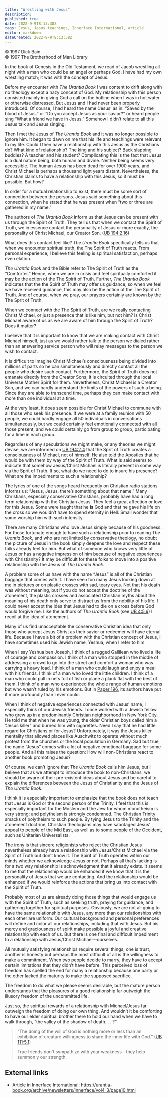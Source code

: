 ```yaml
---
title: "Wrestling with Jesus"
description: 
published: true
date: 2022-9-9T8:13:38Z
tags: Jesus, Jesus teachings, Innerface International, article
editor: markdown
dateCreated: 2022-9-9T8:13:38Z
---
```


<p class="v-card v-sheet theme--light grey lighten-3 px-2">© 1997 Dick Bain<br>© 1997 The Brotherhood of Man Library</p>

In the book of Genesis in the Old Testament, we read of Jacob wrestling all night with a man who could be an angel or perhaps God. I have had my own wrestling match; it was with the concept of Jesus.

Before my encounter with _The Urantia Book_ I was content to drift along with no theology except a hazy concept of God. My relationship with this person consisted mainly in giving God a call on the hotline when I was in hot water or otherwise distressed. But Jesus and I had never been properly introduced. Of course, I had heard the name ‘Jesus’ as in: “Saved by the blood of Jesus.” or “Do you accept Jesus as your savior?” or heard people sing “What a friend we have in Jesus.” Somehow I didn’t relate to all this Jesus talk and Jesus singing.

Then I met the Jesus of _The Urantia Book_ and it was no longer possible to ignore him. It began to dawn on me that his life and teachings were relevant to my life. Could I then have a relationship with this Jesus as the Christians do? What kind of relationship? The king and his subject? Back slapping buddies? A teacher and his student? Complicating this is the fact that Jesus is a dual nature being, both human and divine. Neither being seems very accessible. The human Jesus has been dead for over 1900 years, and Christ Michael is perhaps a thousand light years distant. Nevertheless, the Christian claims to have a relationship with this Jesus, so it must be possible. But how?

In order for a mutual relationship to exist, there must be some sort of connection between the persons. Jesus said something about this connection, when he stated that he was present when “two or three are gathered in my name.”

The authors of _The Urantia Book_ inform us that Jesus can be present with us through the Spirit of Truth. They tell us that when we contact the Spirit of Truth, we in essence contact the personality of Jesus or more exactly, the personality of Christ Michael, our Creator Son. ([UB 194:2.16](/en/The_Urantia_Book/194#p2_16))

What does this contact feel like? _The Urantia Book_ specifically tells us that when we encounter spiritual truth, the The Spirit of Truth reacts. From personal experience, I believe this feeling is spiritual satisfaction, perhaps even elation.

_The Urantia Book_ and the Bible refer to The Spirit of Truth as the “Comforter.” Hence, when we are in crisis and feel spiritually comforted it may be the action of the The Spirit of Truth. Further, _The Urantia Book_ indicates that the the Spirit of Truth may offer us guidance, so when we feel we have received guidance, this may also be the action of the The Spirit of Truth. And of course, when we pray, our prayers certainly are known by the The Sprit of Truth.

When we connect with the The Spirit of Truth, are we really contacting Christ Michael, or just a presence that is like him, but not him? Is Christ Michael aware of us as we are aware of him through the Spirit of Truth? Does it matter?

I believe that it is important to know that we are making contact with Christ Michael himself, just as we would rather talk to the person we dialed rather than an answering service person who will relay messages to the person we wish to contact.

It is difficult to imagine Christ Michael’s consciousness being divided into millions of parts so he can simultaneously and directly contact all the people who desire such contact. Furthermore, the Spirit of Truth does not emanate directly from the Creator Sons; it is circuited through the local Universe Mother Spirit for them. Nevertheless, Christ Michael is a Creator Son, and we can hardly understand the limits of the powers of such a being. Since they are able to transcend time, perhaps they can make contact with more than one individual at a time.

At the very least, it does seem possible for Christ Michael to commune with all those who seek his presence. If we were at a family reunion with 50 people, we could hardly engage all 50 individuals in conversations simultaneously, but we could certainly feel emotionally connected with all those present, and we could certainly go from group to group, participating for a time in each group.

Regardless of any speculations we might make, or any theories we might devise, we are informed on [UB 194:2.4](/en/The_Urantia_Book/194#p2_4) that the Sprit of Truth creates a consciousness of Michael, not of himself. He also told the Apostles that he would be with them by way of the Spirit of Truth. What is said seems to indicate that somehow Jesus/Christ Michael is literally present in some way via the Sprit of Truth. If so, what do we need to do to insure his presence? What are the impediments to such a relationship?

The lyrics of one of the songs heard frequently on Christian radio stations informs us: “Jesus, Jesus, there’s something about that name.” Many Christians, especially conservative Christians, probably have had a long term relationship with the Christian Jesus. They feel a great affection or love for this Jesus. Some were taught that he **is** God and that he gave his life on the cross so we wouldn’t have to spend eternity in Hell. Small wonder that some worship him with such intensity.

There are many Christians who love Jesus simply because of his goodness. For those fortunate enough to have such a relationship prior to reading _The Urantia Book_, and who are not limited by conservative theology, no doubt the picture of Jesus in the book simply deepens the love and respect these folks already feel for him. But what of someone who knows very little of Jesus or has a negative impression of him because of negative experiences with Christianity? It may be difficult for these folks to move into a positive relationship with the Jesus of _The Urantia Book_.

A problem some of us have with the name “Jesus” is all of the Christian baggage that comes with it. I have seen too many Jesus looking down at me in pictures or on plastic crosses with sad, teary eyes. Not that his death was without meaning, but if you do not accept the doctrine of the atonement, the plastic crosses and associated Christian myths about the meaning of his death only serve to distract us from the nobility of his life. I could never accept the idea that Jesus had to die on a cross before God would forgive me. Like the authors of _The Urantia Book_ (see [UB 4:5.6](/en/The_Urantia_Book/4#p5_6)) I recoil at the idea of atonement.

Many of us find unacceptable the conservative Christian idea that only those who accept Jesus Christ as their savior or redeemer will have eternal life. Because I have a bit of a problem with the Christian concept of Jesus, I have sometimes used his Jewish name, Yeshua, when I refer to him.

When I say Yeshua ben Joseph, I think of a rugged Gallilean who lived a life of courage and compassion. I think of a man who stopped in the middle of addressing a crowd to go into the street and comfort a woman who was carrying a heavy load. I think of a man who could laugh and enjoy a meal with his friends. I think of a man who loved the little children. I think of a man who could pull in nets full of fish or plane a plank flat with the best of them. I think of a man who experienced the whole range of human emotions but who wasn’t ruled by his emotions. But in [Paper 196](/en/The_Urantia_Book/196), its authors have put it more profoundly than I ever could.

When I think of negative experiences connected with Jesus’ name, I especially think of our Jewish friends. I once worked with a Jewish fellow who grew up in a predominantly Christian neighborhood in New York City. He told me that when he was young, the older Christian boys called him a “Jesus killer” and burned him with cigarettes. Need I say that he had little regard for Christians or for Jesus? Unfortunately, it was the Jesus killer mentality that allowed places like Auschwitz to operate without much protest from the churches or the local population in Germany. Sad but true, the name “Jesus” comes with a lot of negative emotional baggage for some people. And all this raises the question: How will non-Christians react to another book promoting Jesus?

Of course, we can’t ignore that _The Urantia Book_ calls him Jesus, but I believe that as we attempt to introduce the book to non-Christians, we should be aware of their pre-existent ideas about Jesus and be careful to explain the differences between the Jesus of Christianity and the Jesus of _The Urantia Book_.

I think it is especially important to emphasize that the book does not teach that Jesus is God or the second person of the Trinity. I feel that this is especially important for the Moslem and the Jew for whom monotheism is very strong; and polytheism is strongly condemned. The Christian Trinity smacks of polytheism to such people. By tying Jesus to the Trinity and the atonement doctrine, Christian theologians may have sabotaged Jesus’ appeal to people of the Mid East, as well as to some people of the Occident, such as Unitarian Universalists.

The irony is that sincere religionists who reject the Christian Jesus nevertheless already have a relationship with Jesus/Christ Michael via the Spirit of Truth but don’t know it. The Spirit of Truth operates within our minds whether we acknowledge Jesus or not. Perhaps all that’s lacking is for a two way relationship is acknowledgment that it already exists. It seems to me that the relationship would be enhanced if we know that it is the personality of Jesus that we are contacting. And the relationship would be enhanced if we would reinforce the actions that bring us into contact with the Spirit of Truth.

Probably most of us are already doing those things that would engage us with the Spirit of Truth, such as seeking truth, praying for guidance, and gathering together for spiritual purposes. Obviously, we are not all going to have the same relationship with Jesus, any more than our relationships with each other are uniform. Our cultural background and personal preferences will define and color all our relationships, including that with Jesus. But his mercy and graciousness of spirit make possible a joyful and creative relationship with each of us. But there is one final and difficult impediment to a relationship with Jesus/Christ Michael—ourselves.

All mutually satisfying relationships require several things; one is trust, another is honesty but perhaps the most difficult of all is the willingness to make a commitment. When two people decide to marry, they have to accept certain limitations that they didn’t have before. This perceived loss of freedom has spelled the end for many a relationship because one party or the other lacked the maturity to make the supposed sacrifice.

The freedom to do what we please seems desirable, but the mature person understands that the pleasures of a good relationship far outweigh the illusory freedom of the uncommitted life.

Just so, the spiritual rewards of a relationship with Michael/Jesus far outweigh the freedom of doing our own thing. And wouldn’t it be comforting to have our elder spiritual brother there to hold our hand when we have to walk through, “the valley of the shadow of death. . . ?”

> “The doing of the will of God is nothing more or less than an exhibition of creature willingness to share the inner life with God.” ([UB 111:5.1](/en/The_Urantia_Book/111#p5_1))

> True friends don't sympathize with your weakness—they help summon y our strength.

## External links

- Article in Innerface International: https://urantia-book.org/archive/newsletters/innerface/vol4_3/page10.html


